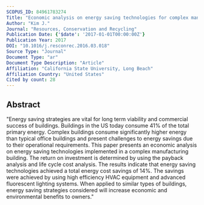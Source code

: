```yaml
---
SCOPUS_ID: 84961783274
Title: "Economic analysis on energy saving technologies for complex manufacturing building"
Author: "Kim J."
Journal: "Resources, Conservation and Recycling"
Publication Date: {'$date': '2017-01-01T00:00:00Z'}
Publication Year: 2017
DOI: "10.1016/j.resconrec.2016.03.018"
Source Type: "Journal"
Document Type: "ar"
Document Type Description: "Article"
Affiliation: "California State University, Long Beach"
Affiliation Country: "United States"
Cited by count: 28
---
```


## Abstract
"Energy saving strategies are vital for long term viability and commercial success of buildings. Buildings in the US today consume 41% of the total primary energy. Complex buildings consume significantly higher energy than typical office buildings and present challenges to energy savings due to their operational requirements. This paper presents an economic analysis on energy saving technologies implemented in a complex manufacturing building. The return on investment is determined by using the payback analysis and life cycle cost analysis. The results indicate that energy saving technologies achieved a total energy cost savings of 14%. The savings were achieved by using high efficiency HVAC equipment and advanced fluorescent lighting systems. When applied to similar types of buildings, energy saving strategies considered will increase economic and environmental benefits to owners."
